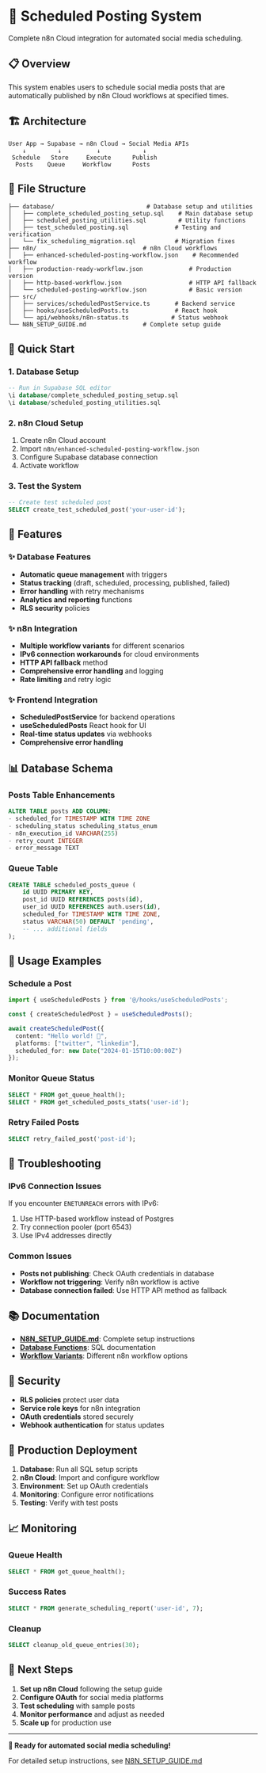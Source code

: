 # 🚀 Scheduled Posting System

Complete n8n Cloud integration for automated social media scheduling.

## 📋 Overview

This system enables users to schedule social media posts that are automatically published by n8n Cloud workflows at specified times.

## 🏗️ Architecture

```
User App → Supabase → n8n Cloud → Social Media APIs
    ↓         ↓          ↓            ↓
 Schedule   Store     Execute      Publish
  Posts    Queue     Workflow      Posts
```

## 📁 File Structure

```
├── database/                          # Database setup and utilities
│   ├── complete_scheduled_posting_setup.sql    # Main database setup
│   ├── scheduled_posting_utilities.sql         # Utility functions
│   ├── test_scheduled_posting.sql             # Testing and verification
│   └── fix_scheduling_migration.sql           # Migration fixes
├── n8n/                              # n8n Cloud workflows
│   ├── enhanced-scheduled-posting-workflow.json    # Recommended workflow
│   ├── production-ready-workflow.json             # Production version
│   ├── http-based-workflow.json                   # HTTP API fallback
│   └── scheduled-posting-workflow.json            # Basic version
├── src/
│   ├── services/scheduledPostService.ts       # Backend service
│   ├── hooks/useScheduledPosts.ts             # React hook
│   └── api/webhooks/n8n-status.ts            # Status webhook
└── N8N_SETUP_GUIDE.md                # Complete setup guide
```

## 🚀 Quick Start

### 1. Database Setup
```sql
-- Run in Supabase SQL editor
\i database/complete_scheduled_posting_setup.sql
\i database/scheduled_posting_utilities.sql
```

### 2. n8n Cloud Setup
1. Create n8n Cloud account
2. Import `n8n/enhanced-scheduled-posting-workflow.json`
3. Configure Supabase database connection
4. Activate workflow

### 3. Test the System
```sql
-- Create test scheduled post
SELECT create_test_scheduled_post('your-user-id');
```

## 🔧 Features

### ✨ Database Features
- **Automatic queue management** with triggers
- **Status tracking** (draft, scheduled, processing, published, failed)
- **Error handling** with retry mechanisms
- **Analytics and reporting** functions
- **RLS security** policies

### ✨ n8n Integration
- **Multiple workflow variants** for different scenarios
- **IPv6 connection workarounds** for cloud environments
- **HTTP API fallback** method
- **Comprehensive error handling** and logging
- **Rate limiting** and retry logic

### ✨ Frontend Integration
- **ScheduledPostService** for backend operations
- **useScheduledPosts** React hook for UI
- **Real-time status updates** via webhooks
- **Comprehensive error handling**

## 📊 Database Schema

### Posts Table Enhancements
```sql
ALTER TABLE posts ADD COLUMN:
- scheduled_for TIMESTAMP WITH TIME ZONE
- scheduling_status scheduling_status_enum
- n8n_execution_id VARCHAR(255)
- retry_count INTEGER
- error_message TEXT
```

### Queue Table
```sql
CREATE TABLE scheduled_posts_queue (
    id UUID PRIMARY KEY,
    post_id UUID REFERENCES posts(id),
    user_id UUID REFERENCES auth.users(id),
    scheduled_for TIMESTAMP WITH TIME ZONE,
    status VARCHAR(50) DEFAULT 'pending',
    -- ... additional fields
);
```

## 🔧 Usage Examples

### Schedule a Post
```typescript
import { useScheduledPosts } from '@/hooks/useScheduledPosts';

const { createScheduledPost } = useScheduledPosts();

await createScheduledPost({
  content: "Hello world! 🚀",
  platforms: ["twitter", "linkedin"],
  scheduled_for: new Date("2024-01-15T10:00:00Z")
});
```

### Monitor Queue Status
```sql
SELECT * FROM get_queue_health();
SELECT * FROM get_scheduled_posts_stats('user-id');
```

### Retry Failed Posts
```sql
SELECT retry_failed_post('post-id');
```

## 🚨 Troubleshooting

### IPv6 Connection Issues
If you encounter `ENETUNREACH` errors with IPv6:
1. Use HTTP-based workflow instead of Postgres
2. Try connection pooler (port 6543)
3. Use IPv4 addresses directly

### Common Issues
- **Posts not publishing**: Check OAuth credentials in database
- **Workflow not triggering**: Verify n8n workflow is active
- **Database connection failed**: Use HTTP API method as fallback

## 📚 Documentation

- **[N8N_SETUP_GUIDE.md](N8N_SETUP_GUIDE.md)**: Complete setup instructions
- **[Database Functions](database/)**: SQL documentation
- **[Workflow Variants](n8n/)**: Different n8n workflow options

## 🔐 Security

- **RLS policies** protect user data
- **Service role keys** for n8n integration
- **OAuth credentials** stored securely
- **Webhook authentication** for status updates

## 🚀 Production Deployment

1. **Database**: Run all SQL setup scripts
2. **n8n Cloud**: Import and configure workflow
3. **Environment**: Set up OAuth credentials
4. **Monitoring**: Configure error notifications
5. **Testing**: Verify with test posts

## 📈 Monitoring

### Queue Health
```sql
SELECT * FROM get_queue_health();
```

### Success Rates
```sql
SELECT * FROM generate_scheduling_report('user-id', 7);
```

### Cleanup
```sql
SELECT cleanup_old_queue_entries(30);
```

## 🎯 Next Steps

1. **Set up n8n Cloud** following the setup guide
2. **Configure OAuth** for social media platforms
3. **Test scheduling** with sample posts
4. **Monitor performance** and adjust as needed
5. **Scale up** for production use

---

**🚀 Ready for automated social media scheduling!**

For detailed setup instructions, see [N8N_SETUP_GUIDE.md](N8N_SETUP_GUIDE.md)
